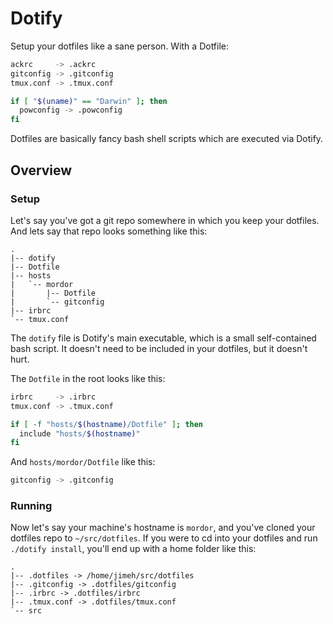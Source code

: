 # Dotify

Setup your dotfiles like a sane person. With a Dotfile:

```bash
ackrc     -> .ackrc
gitconfig -> .gitconfig
tmux.conf -> .tmux.conf

if [ "$(uname)" == "Darwin" ]; then
  powconfig -> .powconfig
fi
```

Dotfiles are basically fancy bash shell scripts which are executed via Dotify.

## Overview

### Setup

Let's say you've got a git repo somewhere in which you keep your dotfiles.
And lets say that repo looks something like this:

```
.
|-- dotify
|-- Dotfile
|-- hosts
|   `-- mordor
|       |-- Dotfile
|       `-- gitconfig
|-- irbrc
`-- tmux.conf
```

The `dotify` file is Dotify's main executable, which is a small self-contained
bash script. It doesn't need to be included in your dotfiles, but it doesn't
hurt.

The `Dotfile` in the root looks like this:

```bash
irbrc     -> .irbrc
tmux.conf -> .tmux.conf

if [ -f "hosts/$(hostname)/Dotfile" ]; then
  include "hosts/$(hostname)"
fi
```

And `hosts/mordor/Dotfile` like this:

```bash
gitconfig -> .gitconfig
```

### Running

Now let's say your machine's hostname is `mordor`, and you've cloned your
dotfiles repo to `~/src/dotfiles`. If you were to cd into your dotfiles and
run `./dotify install`, you'll end up with a home folder like this:

```
.
|-- .dotfiles -> /home/jimeh/src/dotfiles
|-- .gitconfig -> .dotfiles/gitconfig
|-- .irbrc -> .dotfiles/irbrc
|-- .tmux.conf -> .dotfiles/tmux.conf
`-- src
```

